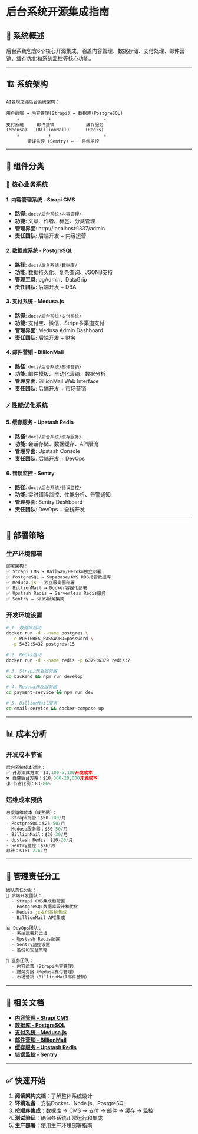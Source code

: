 # 后台系统开源集成指南

## 📖 系统概述

后台系统包含6个核心开源集成，涵盖内容管理、数据存储、支付处理、邮件营销、缓存优化和系统监控等核心功能。

---

## 🏗️ **系统架构**

```
AI变现之路后台系统架构：

用户前端 → 内容管理(Strapi) → 数据库(PostgreSQL)
    ↓           ↓                    ↓
支付系统     邮件营销            缓存服务
(Medusa)   (BillionMail)      (Redis)
    ↓           ↓                    ↓
        错误监控 (Sentry) ←── 系统监控
```

---

## 📂 **组件分类**

### 🔧 **核心业务系统**

#### **1. 内容管理系统 - Strapi CMS**
- **路径**: `docs/后台系统/内容管理/`
- **功能**: 文章、作者、标签、分类管理
- **管理界面**: http://localhost:1337/admin
- **责任团队**: 后端开发 + 内容运营

#### **2. 数据库系统 - PostgreSQL**
- **路径**: `docs/后台系统/数据库/`
- **功能**: 数据持久化、复杂查询、JSONB支持
- **管理工具**: pgAdmin、DataGrip
- **责任团队**: 后端开发 + DBA

#### **3. 支付系统 - Medusa.js**
- **路径**: `docs/后台系统/支付系统/`
- **功能**: 支付宝、微信、Stripe多渠道支付
- **管理界面**: Medusa Admin Dashboard
- **责任团队**: 后端开发 + 财务

#### **4. 邮件营销 - BillionMail**
- **路径**: `docs/后台系统/邮件营销/`
- **功能**: 邮件模板、自动化营销、数据分析
- **管理界面**: BillionMail Web Interface
- **责任团队**: 后端开发 + 市场营销

### ⚡ **性能优化系统**

#### **5. 缓存服务 - Upstash Redis**
- **路径**: `docs/后台系统/缓存服务/`
- **功能**: 会话存储、数据缓存、API限流
- **管理界面**: Upstash Console
- **责任团队**: 后端开发 + DevOps

#### **6. 错误监控 - Sentry**
- **路径**: `docs/后台系统/错误监控/`
- **功能**: 实时错误监控、性能分析、告警通知
- **管理界面**: Sentry Dashboard
- **责任团队**: DevOps + 全栈开发

---

## 🚀 **部署策略**

### **生产环境部署**

```typescript
部署架构：
✅ Strapi CMS → Railway/Heroku独立部署
✅ PostgreSQL → Supabase/AWS RDS托管数据库
✅ Medusa.js → 独立服务器部署
✅ BillionMail → Docker容器化部署
✅ Upstash Redis → Serverless Redis服务
✅ Sentry → SaaS服务集成
```

### **开发环境设置**

```bash
# 1. 数据库启动
docker run -d --name postgres \
  -e POSTGRES_PASSWORD=password \
  -p 5432:5432 postgres:15

# 2. Redis启动  
docker run -d --name redis -p 6379:6379 redis:7

# 3. Strapi开发服务器
cd backend && npm run develop

# 4. Medusa开发服务器
cd payment-service && npm run dev

# 5. BillionMail服务
cd email-service && docker-compose up
```

---

## 📊 **成本分析**

### **开发成本节省**
```typescript
后台系统成本对比：
✅ 开源集成方案：$3,100-5,100开发成本
❌ 自建后台方案：$18,000-28,000开发成本
💰 节省比例：83-86%
```

### **运维成本预估**
```typescript
月度运维成本（成熟期）：
- Strapi托管：$50-100/月
- PostgreSQL：$25-50/月  
- Medusa服务器：$30-50/月
- BillionMail：$20-30/月
- Upstash Redis：$10-20/月
- Sentry监控：$26/月
总计：$161-276/月
```

---

## 🎯 **管理责任分工**

```typescript
团队责任分配：
🔧 后端开发团队：
  - Strapi CMS集成和配置
  - PostgreSQL数据库设计和优化
  - Medusa.js支付系统集成
  - BillionMail API集成

📊 DevOps团队：
  - 系统部署和运维
  - Upstash Redis配置
  - Sentry监控设置
  - 备份和安全策略

👥 业务团队：
  - 内容运营（Strapi内容管理）
  - 财务对接（Medusa支付管理）
  - 市场营销（BillionMail邮件营销）
```

---

## 📖 **相关文档**

- **[内容管理 - Strapi CMS](./内容管理/README.md)**
- **[数据库 - PostgreSQL](./数据库/README.md)**  
- **[支付系统 - Medusa.js](./支付系统/README.md)**
- **[邮件营销 - BillionMail](./邮件营销/README.md)**
- **[缓存服务 - Upstash Redis](./缓存服务/README.md)**
- **[错误监控 - Sentry](./错误监控/README.md)**

---

## ✅ **快速开始**

1. **阅读架构文档**：了解整体系统设计
2. **环境准备**：安装Docker、Node.js、PostgreSQL
3. **按顺序集成**：数据库 → CMS → 支付 → 邮件 → 缓存 → 监控
4. **测试验证**：确保各系统正常运行和集成
5. **生产部署**：使用生产环境部署指南 